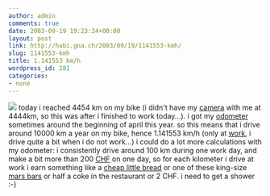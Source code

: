 ```yaml
---
author: admin
comments: true
date: 2003-09-19 19:23:24+00:00
layout: post
link: http://habi.gna.ch/2003/09/19/1141553-kmh/
slug: 1141553-kmh
title: 1.141553 km/h
wordpress_id: 281
categories:
- none
---
```


![](http://habi.gna.ch/blog/images/4454km.jpg)
today i reached 4454 km on my bike (i didn't have my [camera](http://www.sonyericsson.com/t610/overview/) with me at 4444km, so this was after i finished to work today...).
i got my [odometer](http://dict.leo.org/?search=odometer) sometimes around the beginning of april this year. so this means that i drive around 10000 km a year on my bike, hence 1.141553 km/h (only at [work](http://velokurierbern.ch/), i drive quite a bit when i do not work...)
i could do a lot more calculations with my odometer: i consistently drive around 100 km during one work day, and make a bit more than 200 [CHF](http://xe.com/) on one day, so for each kilometer i drive at work i earn something like a [cheap little bread](http://www.migros-shop.ch/scripts/wgate/zmos6e0e49df/~flN0YXRlPTM2MzEwNzE1OTc=?~event=parent_select&p_selected_area=100200000&p_selected_area_guid=3EA6618F3E556D0EE100000092438523&p_open_area=100200000&p_open_area_guid=3EA6618F3E556D0EE100000092438523&p_load_area=100200000&p_subcategories=X&~template=zmos_katdescr&p_selected_description=Brot+%26+Backwaren&selected_area_specific_attr_exist=&p_highlight=100200000&c_highlight=#) or one of these king-size [mars bars](http://www.awt.hr/include/images/masterfoods/mars.jpg) or half a coke in the restaurant or 2 CHF.
i need to get a shower :-)
